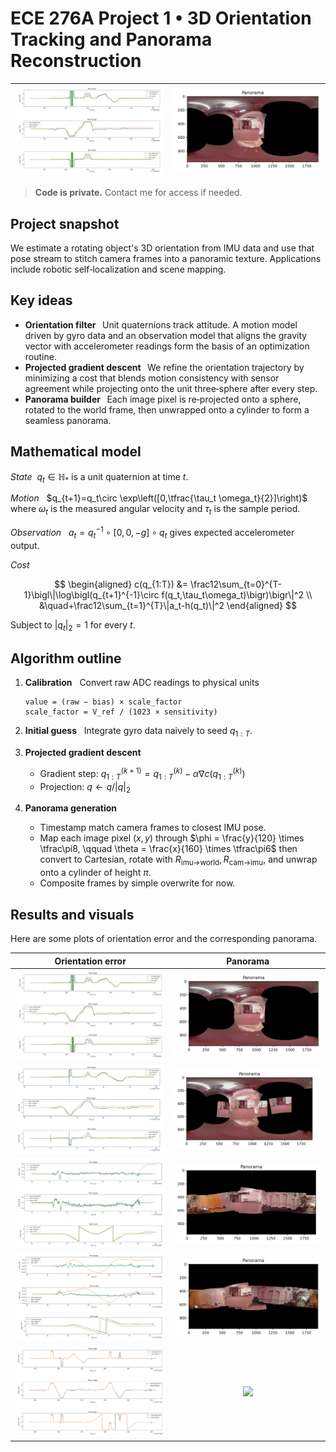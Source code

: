 # ECE 276A Project 1 • 3D Orientation Tracking and Panorama Reconstruction

|![](./media/1_graphs.png)|![](./media/1_panorama.png)|
|:--:|:--:|

> **Code is private.** Contact me for access if needed.

## Project snapshot

We estimate a rotating object's 3D orientation from IMU data and use that pose stream to stitch camera frames into a panoramic texture. Applications include robotic self‑localization and scene mapping.

## Key ideas

* **Orientation filter**   Unit quaternions track attitude. A motion model driven by gyro data and an observation model that aligns the gravity vector with accelerometer readings form the basis of an optimization routine.
* **Projected gradient descent**   We refine the orientation trajectory by minimizing a cost that blends motion consistency with sensor agreement while projecting onto the unit three‑sphere after every step.
* **Panorama builder**   Each image pixel is re‑projected onto a sphere, rotated to the world frame, then unwrapped onto a cylinder to form a seamless panorama.

## Mathematical model

*State*  $q_t \in \mathbb H_*$ is a unit quaternion at time $t$.

*Motion*   $q_{t+1}=q_t\circ \exp\left([0,\tfrac{\tau_t \omega_t}{2}]\right)$ where $\omega_t$ is the measured angular velocity and $\tau_t$ is the sample period.

*Observation*   $a_t=q_t^{-1}\circ[0,0,-g]\circ q_t$ gives expected accelerometer output.

*Cost*

$$
\begin{aligned}
c(q_{1:T}) &= \frac12\sum_{t=0}^{T-1}\bigl\|\log\bigl(q_{t+1}^{-1}\circ f(q_t,\tau_t\omega_t)\bigr)\bigr\|^2 \\
&\quad+\frac12\sum_{t=1}^{T}\|a_t-h(q_t)\|^2
\end{aligned}
$$

Subject to $|q_t|_2=1$ for every $t$.

## Algorithm outline

1. **Calibration**   Convert raw ADC readings to physical units

   ```
   value = (raw − bias) × scale_factor
   scale_factor = V_ref / (1023 × sensitivity)
   ```
2. **Initial guess**   Integrate gyro data naively to seed $q_{1:T}$.
3. **Projected gradient descent**

   * Gradient step: $q_{1:T}^{(k+1)} = q_{1:T}^{(k)} - \alpha\nabla c(q_{1:T}^{(k)})$
   * Projection: $q \gets q/|q|_2$
4. **Panorama generation**

   * Timestamp match camera frames to closest IMU pose.
   * Map each image pixel $(x,y)$ through
     $\phi = \frac{y}{120} \times \tfrac\pi8, \qquad \theta = \frac{x}{160} \times \tfrac\pi6$
     then convert to Cartesian, rotate with $R_{\text{imu→world}},R_{\text{cam→imu}}$, and unwrap onto a cylinder of height $\pi$.
   * Composite frames by simple overwrite for now.

## Results and visuals

Here are some plots of orientation error and the corresponding panorama.

|Orientation error|Panorama|
|:--:|:--:|
|![](./media/1_graphs.png)|![](./media/1_panorama.png)|
|![](./media/2_graphs.png)|![](./media/2_panorama.png)|
|![](./media/3_graphs.png)|![](./media/3_panorama.png)|
|![](./media/4_graphs.png)|![](./media/4_panorama.png)|
|![](./media/5_graphs.png)|![](./media/5_panorama.png)|
